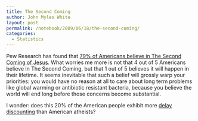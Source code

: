 ```yaml
---
title: The Second Coming
author: John Myles White
layout: post
permalink: /notebook/2009/06/18/the-second-coming/
categories:
  - Statistics
---
```


Pew Research has found that [79% of Americans believe in The Second Coming of Jesus](http://pewresearch.org/databank/dailynumber/?NumberID=774
). What worries me more is not that 4 out of 5 Americans believe in The Second Coming, but that 1 out of 5 believes it will happen in their lifetime. It seems inevitable that such a belief will grossly warp your priorities: you would have no reason at all to care about long term problems like global warming or antibiotic resistant bacteria, because you believe the world will end long before those concerns become substantial.

I wonder: does this 20% of the American people exhibit more [delay discounting](http://www.physorg.com/news140173735.html) than American atheists?
